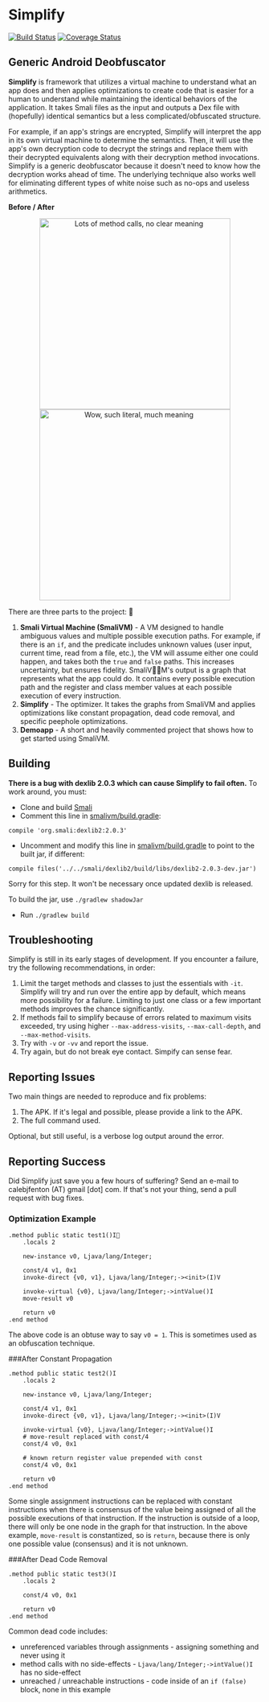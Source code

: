 Simplify
========

[![Build Status](https://travis-ci.org/CalebFenton/simplify.svg?branch=master)](https://travis-ci.org/CalebFenton/simplify) [![Coverage Status](https://img.shields.io/coveralls/CalebFenton/simplify.svg)](https://coveralls.io/r/CalebFenton/simplify)

Generic Android Deobfuscator
----------------------------

**Simplify** is framework that utilizes a virtual machine to understand what an app does and then applies optimizations to create code that is easier for a human to understand while maintaining the identical behaviors of the application. It takes Smali files as the input and outputs a Dex file with (hopefully) identical semantics but a less complicated/obfuscated structure.

For example, if an app's strings are encrypted, Simplify will interpret the app in its own virtual machine to determine the semantics. Then, it will use the app's own decryption code to decrypt the strings and replace them with their decrypted equivalents along with their decryption method invocations. Simplify is a generic deobfuscator because it doesn't need to know how the decryption works ahead of time. The underlying technique also works well for eliminating different types of white noise such as no-ops and useless arithmetics.

**Before / After**

<section>
<p align="center">
<img src="https://cloud.githubusercontent.com/assets/1356658/5331911/1e790c86-7df4-11e4-91e7-aba1d2c63b98.png" alt="Lots of method calls, no clear meaning" height="380px" align="center" />
<img src="https://cloud.githubusercontent.com/assets/1356658/5331912/1ecc6d7c-7df4-11e4-9572-bc3d41303842.png" alt="Wow, such literal, much meaning" height="380px" align="center" />
</p>
</section>

There are three parts to the project:

1. **Smali Virtual Machine (SmaliVM)** - A VM designed to handle ambiguous values and multiple possible execution paths. For example, if there is an `if`, and the predicate includes unknown values (user input, current time, read from a file, etc.), the VM will assume either one could happen, and takes both the `true` and `false` paths. This increases uncertainty, but ensures fidelity. SmaliVM's output is a graph that represents what the app could do. It contains every possible execution path and the register and class member values at each possible execution of every instruction.
2. **Simplify** - The optimizer. It takes the graphs from SmaliVM and applies optimizations like constant propagation, dead code removal, and  specific peephole optimizations.
3. **Demoapp** - A short and heavily commented project that shows how to get started using SmaliVM.


Building
--------

**There is a bug with dexlib 2.0.3 which can cause Simplify to fail often.**
To work around, you must:
* Clone and build [Smali](https://github.com/JesusFreke/smali)
* Comment this line in [smalivm/build.gradle](smalivm/build.gradle):

`compile 'org.smali:dexlib2:2.0.3'`
* Uncomment and modify this line in [smalivm/build.gradle](smalivm/build.gradle) to point to the built jar, if different:

`compile files('../../smali/dexlib2/build/libs/dexlib2-2.0.3-dev.jar')`

Sorry for this step. It won't be necessary once updated dexlib is released.

To build the jar, use `./gradlew shadowJar`
* Run `./gradlew build` 

Troubleshooting
---------------

Simplify is still in its early stages of development. If you encounter a failure, try the following recommendations, in order:

1. Limit the target methods and classes to just the essentials with `-it`. Simplify will try and run over the entire app by default, which means more possibility for a failure. Limiting to just one class or a few important methods improves the chance significantly.
2. If methods fail to simplify because of errors related to maximum visits exceeded, try using higher `--max-address-visits`, `--max-call-depth`, and `--max-method-visits`.
3. Try with `-v` or `-vv` and report the issue.
4. Try again, but do not break eye contact. Simpify can sense fear.


Reporting Issues
----------------

Two main things are needed to reproduce and fix problems:

1. The APK. If it's legal and possible, please provide a link to the APK.
2. The full command used.

Optional, but still useful, is a verbose log output around the error.


Reporting Success
-----------------

Did Simplify just save you a few hours of suffering? Send an e-mail to calebjfenton (AT) gmail [dot] com. If that's not your thing, send a pull request with bug fixes.



### Optimization Example
```
.method public static test1()I
    .locals 2

    new-instance v0, Ljava/lang/Integer;

    const/4 v1, 0x1
    invoke-direct {v0, v1}, Ljava/lang/Integer;-><init>(I)V

    invoke-virtual {v0}, Ljava/lang/Integer;->intValue()I
    move-result v0

    return v0
.end method
```

The above code is an obtuse way to say `v0 = 1`. This is sometimes used as an obfuscation technique.


###After Constant Propagation
```
.method public static test2()I
    .locals 2

    new-instance v0, Ljava/lang/Integer;

    const/4 v1, 0x1
    invoke-direct {v0, v1}, Ljava/lang/Integer;-><init>(I)V

    invoke-virtual {v0}, Ljava/lang/Integer;->intValue()I
    # move-result replaced with const/4
    const/4 v0, 0x1

    # known return register value prepended with const
    const/4 v0, 0x1

    return v0
.end method
```

Some single assignment instructions can be replaced with constant instructions when there is consensus of the value being assigned of all the possible executions of that instruction. If the instruction is outside of a loop, there will only be one node in the graph for that instruction.
In the above example, `move-result` is constantized, so is `return`, because there is only one possible value (consensus) and it is not unknown.


###After Dead Code Removal
```
.method public static test3()I
    .locals 2

    const/4 v0, 0x1

    return v0
.end method
```

Common dead code includes:

* unreferenced variables through assignments - assigning something and never using it
* method calls with no side-effects - `Ljava/lang/Integer;->intValue()I` has no side-effect
* unreached / unreachable instructions - code inside of an `if (false)` block, none in this example
